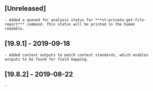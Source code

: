 ## [Unreleased]
    - Added a queued for analysis status for ***vt-private-get-file-report*** command. This status will be printed in the human
    readable.

## [19.9.1] - 2019-09-18
    - Added context outputs to match context standards, which enables outputs to be found for field mapping.

## [19.8.2] - 2019-08-22
    -
